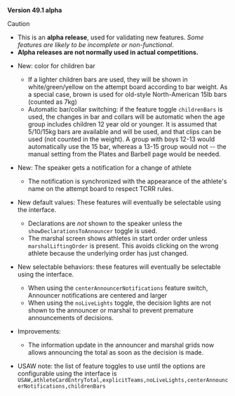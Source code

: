 **Version 49.1 alpha**

> [!CAUTION]
>
> - This is an **alpha release**, used for validating new features.  *Some features are likely to be incomplete or non-functional*.  
> - **Alpha releases are not normally used in actual competitions.**

- New: color for children bar
  - If a lighter children bars are used, they will be shown in white/green/yellow on the attempt board according to bar weight.  As a special case, brown is used for old-style North-American 15lb bars (counted as 7kg)
  - Automatic bar/collar switching: if the feature toggle `childrenBars` is used, the changes in bar and collars will be automatic when the age group includes children 12 year old or younger.  It is assumed that 5/10/15kg bars are available and will be used, and that clips can be used (not counted in the weight).   A group with boys 12-13 would automatically use the 15 bar, whereas a 13-15 group would not -- the manual setting from the Plates and Barbell page would be needed.
  
- New: The speaker gets a notification for a change of athlete
  - The notification is synchronized with the appearance of the athlete's name on the attempt board to respect TCRR rules.
- New default values:  These features will eventually be selectable using the interface.
  - Declarations are *not* shown to the speaker unless the `showDeclarationsToAnnouncer` toggle is used.
  - The marshal screen shows athletes in start order order unless `marshalLiftingOrder` is present.  This avoids clicking on the wrong athlete because the underlying order has just changed.
- New selectable behaviors: these features will eventually be selectable using the interface.
  - When using the `centerAnnouncerNotifications` feature switch, Announcer notifications are centered and larger
  - When using the `noLiveLights` toggle, the decision lights are not shown to the announcer or marshal to prevent premature announcements of decisions.
- Improvements:
  - The information update in the announcer and marshal grids now allows announcing the total as soon as the decision is made.
- USAW note: the list of feature toggles to use until the options are configurable using the interface is
  `USAW,athleteCardEntryTotal,explicitTeams,noLiveLights,centerAnnouncerNotifications,childrenBars`

